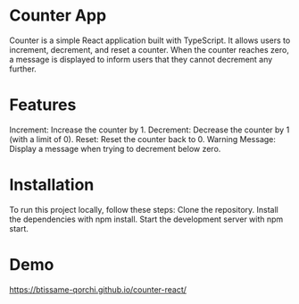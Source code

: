 # Counter App

Counter is a simple React application built with TypeScript. It allows users to increment, decrement, and reset a counter. When the counter reaches zero, a message is displayed to inform users that they cannot decrement any further.

# Features

Increment: Increase the counter by 1.
Decrement: Decrease the counter by 1 (with a limit of 0).
Reset: Reset the counter back to 0.
Warning Message: Display a message when trying to decrement below zero.

# Installation

To run this project locally, follow these steps:
Clone the repository.
Install the dependencies with npm install.
Start the development server with npm start.

# Demo
https://btissame-qorchi.github.io/counter-react/
